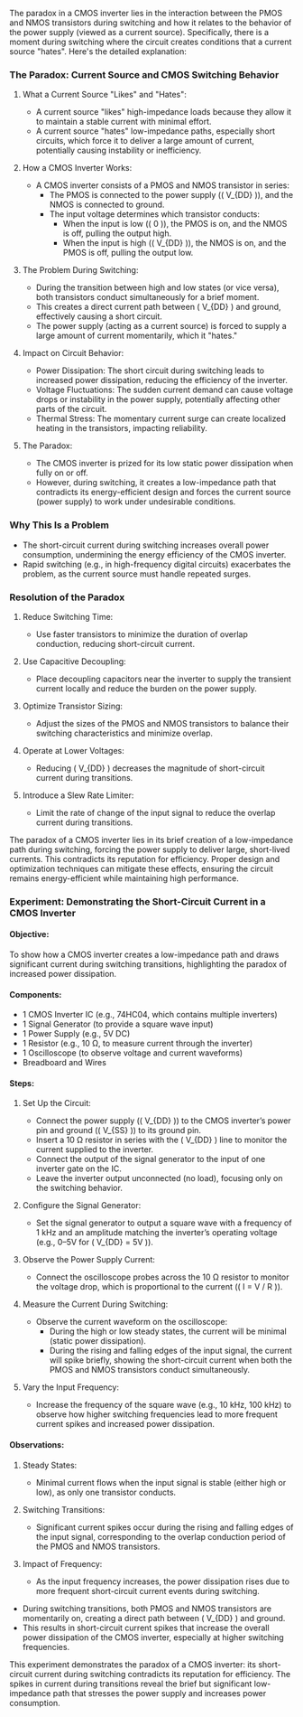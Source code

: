 The paradox in a CMOS inverter lies in the interaction between the PMOS and NMOS transistors during switching and how it relates to the behavior of the power supply (viewed as a current source). Specifically, there is a moment during switching where the circuit creates conditions that a current source "hates". Here's the detailed explanation:

### The Paradox: Current Source and CMOS Switching Behavior

1. What a Current Source "Likes" and "Hates":
   - A current source "likes" high-impedance loads because they allow it to maintain a stable current with minimal effort.
   - A current source "hates" low-impedance paths, especially short circuits, which force it to deliver a large amount of current, potentially causing instability or inefficiency.

2. How a CMOS Inverter Works:
   - A CMOS inverter consists of a PMOS and NMOS transistor in series:
     - The PMOS is connected to the power supply (\( V_{DD} \)), and the NMOS is connected to ground.
     - The input voltage determines which transistor conducts:
       - When the input is low (\( 0 \)), the PMOS is on, and the NMOS is off, pulling the output high.
       - When the input is high (\( V_{DD} \)), the NMOS is on, and the PMOS is off, pulling the output low.

3. The Problem During Switching:
   - During the transition between high and low states (or vice versa), both transistors conduct simultaneously for a brief moment.
   - This creates a direct current path between \( V_{DD} \) and ground, effectively causing a short circuit.
   - The power supply (acting as a current source) is forced to supply a large amount of current momentarily, which it "hates."

4. Impact on Circuit Behavior:
   - Power Dissipation: The short circuit during switching leads to increased power dissipation, reducing the efficiency of the inverter.
   - Voltage Fluctuations: The sudden current demand can cause voltage drops or instability in the power supply, potentially affecting other parts of the circuit.
   - Thermal Stress: The momentary current surge can create localized heating in the transistors, impacting reliability.

5. The Paradox:
   - The CMOS inverter is prized for its low static power dissipation when fully on or off.
   - However, during switching, it creates a low-impedance path that contradicts its energy-efficient design and forces the current source (power supply) to work under undesirable conditions.

### Why This Is a Problem
- The short-circuit current during switching increases overall power consumption, undermining the energy efficiency of the CMOS inverter.
- Rapid switching (e.g., in high-frequency digital circuits) exacerbates the problem, as the current source must handle repeated surges.

### Resolution of the Paradox

1. Reduce Switching Time:
   - Use faster transistors to minimize the duration of overlap conduction, reducing short-circuit current.

2. Use Capacitive Decoupling:
   - Place decoupling capacitors near the inverter to supply the transient current locally and reduce the burden on the power supply.

3. Optimize Transistor Sizing:
   - Adjust the sizes of the PMOS and NMOS transistors to balance their switching characteristics and minimize overlap.

4. Operate at Lower Voltages:
   - Reducing \( V_{DD} \) decreases the magnitude of short-circuit current during transitions.

5. Introduce a Slew Rate Limiter:
   - Limit the rate of change of the input signal to reduce the overlap current during transitions.

The paradox of a CMOS inverter lies in its brief creation of a low-impedance path during switching, forcing the power supply to deliver large, short-lived currents. This contradicts its reputation for efficiency. Proper design and optimization techniques can mitigate these effects, ensuring the circuit remains energy-efficient while maintaining high performance.

### Experiment: Demonstrating the Short-Circuit Current in a CMOS Inverter

#### Objective:
To show how a CMOS inverter creates a low-impedance path and draws significant current during switching transitions, highlighting the paradox of increased power dissipation.

#### Components:
- 1 CMOS Inverter IC (e.g., 74HC04, which contains multiple inverters)
- 1 Signal Generator (to provide a square wave input)
- 1 Power Supply (e.g., 5V DC)
- 1 Resistor (e.g., 10 Ω, to measure current through the inverter)
- 1 Oscilloscope (to observe voltage and current waveforms)
- Breadboard and Wires

#### Steps:

1. Set Up the Circuit:
   - Connect the power supply (\( V_{DD} \)) to the CMOS inverter’s power pin and ground (\( V_{SS} \)) to its ground pin.
   - Insert a 10 Ω resistor in series with the \( V_{DD} \) line to monitor the current supplied to the inverter.
   - Connect the output of the signal generator to the input of one inverter gate on the IC.
   - Leave the inverter output unconnected (no load), focusing only on the switching behavior.

2. Configure the Signal Generator:
   - Set the signal generator to output a square wave with a frequency of 1 kHz and an amplitude matching the inverter’s operating voltage (e.g., 0–5V for \( V_{DD} = 5V \)).

3. Observe the Power Supply Current:
   - Connect the oscilloscope probes across the 10 Ω resistor to monitor the voltage drop, which is proportional to the current (\( I = V / R \)).

4. Measure the Current During Switching:
   - Observe the current waveform on the oscilloscope:
     - During the high or low steady states, the current will be minimal (static power dissipation).
     - During the rising and falling edges of the input signal, the current will spike briefly, showing the short-circuit current when both the PMOS and NMOS transistors conduct simultaneously.

5. Vary the Input Frequency:
   - Increase the frequency of the square wave (e.g., 10 kHz, 100 kHz) to observe how higher switching frequencies lead to more frequent current spikes and increased power dissipation.

#### Observations:
1. Steady States:
   - Minimal current flows when the input signal is stable (either high or low), as only one transistor conducts.

2. Switching Transitions:
   - Significant current spikes occur during the rising and falling edges of the input signal, corresponding to the overlap conduction period of the PMOS and NMOS transistors.

3. Impact of Frequency:
   - As the input frequency increases, the power dissipation rises due to more frequent short-circuit current events during switching.

- During switching transitions, both PMOS and NMOS transistors are momentarily on, creating a direct path between \( V_{DD} \) and ground.
- This results in short-circuit current spikes that increase the overall power dissipation of the CMOS inverter, especially at higher switching frequencies.

This experiment demonstrates the paradox of a CMOS inverter: its short-circuit current during switching contradicts its reputation for efficiency. The spikes in current during transitions reveal the brief but significant low-impedance path that stresses the power supply and increases power consumption.
